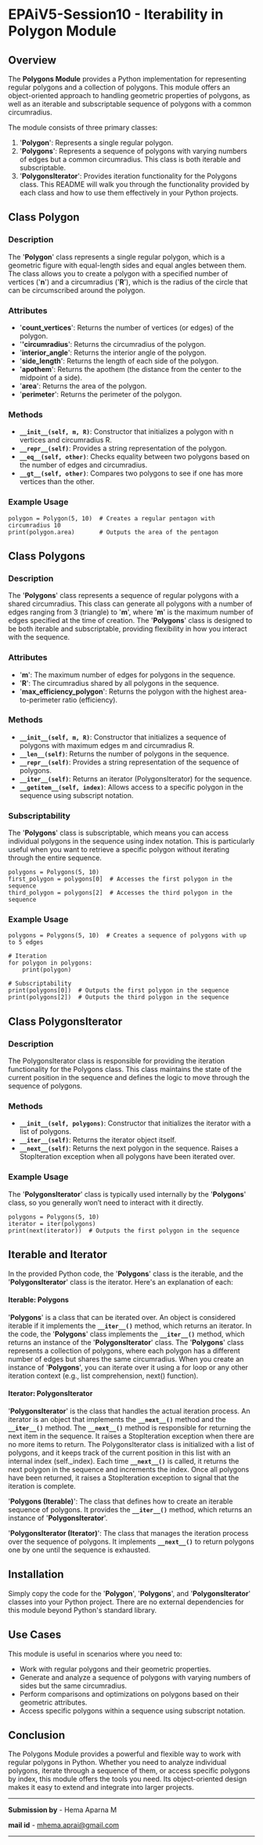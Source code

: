 # EPAiV5-Session10 - Iterability in Polygon Module

## Overview
The **Polygons Module** provides a Python implementation for representing regular polygons and a collection of polygons. This module offers an object-oriented approach to handling geometric properties of polygons, as well as an iterable and subscriptable sequence of polygons with a common circumradius.

The module consists of three primary classes:

1. '**Polygon**': Represents a single regular polygon.
2. '**Polygons**': Represents a sequence of polygons with varying numbers of edges but a common circumradius. This class is both iterable and subscriptable.
3. '**PolygonsIterator**': Provides iteration functionality for the Polygons class.
This README will walk you through the functionality provided by each class and how to use them effectively in your Python projects.

## Class Polygon
### Description
The '**Polygon**' class represents a single regular polygon, which is a geometric figure with equal-length sides and equal angles between them. The class allows you to create a polygon with a specified number of vertices ('**n**') and a circumradius ('**R**'), which is the radius of the circle that can be circumscribed around the polygon.

### Attributes

- '**count_vertices**': Returns the number of vertices (or edges) of the polygon.
- '**'circumradius**': Returns the circumradius of the polygon.
- '**interior_angle**': Returns the interior angle of the polygon.
- '**side_length**': Returns the length of each side of the polygon.
- '**apothem**': Returns the apothem (the distance from the center to the midpoint of a side).
- '**area**': Returns the area of the polygon.
- '**perimeter**': Returns the perimeter of the polygon.

### Methods

- **`__init__(self, m, R)`**: Constructor that initializes a polygon with n vertices and circumradius R.
- **`__repr__(self)`**: Provides a string representation of the polygon.
- **`__eq__(self, other)`**: Checks equality between two polygons based on the number of edges and circumradius.
- **`__gt__(self, other)`**: Compares two polygons to see if one has more vertices than the other.

### Example Usage

```
polygon = Polygon(5, 10)  # Creates a regular pentagon with circumradius 10
print(polygon.area)       # Outputs the area of the pentagon

```

## Class Polygons

### Description
The '**Polygons**' class represents a sequence of regular polygons with a shared circumradius. This class can generate all polygons with a number of edges ranging from 3 (triangle) to '**m**', where '**m**' is the maximum number of edges specified at the time of creation. The '**Polygons**' class is designed to be both iterable and subscriptable, providing flexibility in how you interact with the sequence.

### Attributes

- '**m**': The maximum number of edges for polygons in the sequence.
- '**R**': The circumradius shared by all polygons in the sequence.
- '**max_efficiency_polygon**': Returns the polygon with the highest area-to-perimeter ratio (efficiency).

### Methods

- **`__init__(self, m, R)`**: Constructor that initializes a sequence of polygons with maximum edges m and circumradius R.
- **`__len__(self)`**: Returns the number of polygons in the sequence.
- **`__repr__(self)`**: Provides a string representation of the sequence of polygons.
- **`__iter__(self)`**: Returns an iterator (PolygonsIterator) for the sequence.
- **`__getitem__(self, index)`**: Allows access to a specific polygon in the sequence using subscript notation.

### Subscriptability

The '**Polygons**' class is subscriptable, which means you can access individual polygons in the sequence using index notation. This is particularly useful when you want to retrieve a specific polygon without iterating through the entire sequence.


```
polygons = Polygons(5, 10)
first_polygon = polygons[0]  # Accesses the first polygon in the sequence
third_polygon = polygons[2]  # Accesses the third polygon in the sequence

```

### Example Usage

```
polygons = Polygons(5, 10)  # Creates a sequence of polygons with up to 5 edges

# Iteration
for polygon in polygons:
    print(polygon)

# Subscriptability
print(polygons[0])  # Outputs the first polygon in the sequence
print(polygons[2])  # Outputs the third polygon in the sequence

```

## Class PolygonsIterator

### Description

The PolygonsIterator class is responsible for providing the iteration functionality for the Polygons class. This class maintains the state of the current position in the sequence and defines the logic to move through the sequence of polygons.

### Methods

- **`__init__(self, polygons)`**: Constructor that initializes the iterator with a list of polygons.
- **`__iter__(self)`**: Returns the iterator object itself.
- **`__next__(self)`**: Returns the next polygon in the sequence. Raises a StopIteration exception when all polygons have been iterated over.

### Example Usage

The '**PolygonsIterator**' class is typically used internally by the '**Polygons**' class, so you generally won’t need to interact with it directly.


```
polygons = Polygons(5, 10)
iterator = iter(polygons)
print(next(iterator))  # Outputs the first polygon in the sequence

```

## Iterable and Iterator
In the provided Python code, the '**Polygons**' class is the iterable, and the '**PolygonsIterator**' class is the iterator. Here's an explanation of each:

#### Iterable: Polygons

'**Polygons**' is a class that can be iterated over. An object is considered iterable if it implements the **`__iter__()`** method, which returns an iterator. In the code, the '**Polygons**' class implements the **`__iter__()`** method, which returns an instance of the '**PolygonsIterator**' class. The '**Polygons**' class represents a collection of polygons, where each polygon has a different number of edges but shares the same circumradius. When you create an instance of '**Polygons**', you can iterate over it using a for loop or any other iteration context (e.g., list comprehension, next() function).

#### Iterator: PolygonsIterator

'**PolygonsIterator**' is the class that handles the actual iteration process. An iterator is an object that implements the **`__next__()`** method and the **`__iter__()`** method. The **`__next__()`** method is responsible for returning the next item in the sequence. It raises a StopIteration exception when there are no more items to return.
The PolygonsIterator class is initialized with a list of polygons, and it keeps track of the current position in this list with an internal index (self._index). Each time **`__next__()`** is called, it returns the next polygon in the sequence and increments the index. Once all polygons have been returned, it raises a StopIteration exception to signal that the iteration is complete.

'**Polygons (Iterable)**': The class that defines how to create an iterable sequence of polygons. It provides the **`__iter__()`** method, which returns an instance of '**PolygonsIterator**'.

'**PolygonsIterator (Iterator)**': The class that manages the iteration process over the sequence of polygons. It implements **`__next__()`** to return polygons one by one until the sequence is exhausted.


## Installation

Simply copy the code for the '**Polygon**', '**Polygons**', and '**PolygonsIterator**' classes into your Python project. There are no external dependencies for this module beyond Python's standard library.

## Use Cases

This module is useful in scenarios where you need to:

- Work with regular polygons and their geometric properties.
- Generate and analyze a sequence of polygons with varying numbers of sides but the same circumradius.
- Perform comparisons and optimizations on polygons based on their geometric attributes.
- Access specific polygons within a sequence using subscript notation.

## Conclusion
The Polygons Module provides a powerful and flexible way to work with regular polygons in Python. Whether you need to analyze individual polygons, iterate through a sequence of them, or access specific polygons by index, this module offers the tools you need. Its object-oriented design makes it easy to extend and integrate into larger projects.

---------------------------------------------------------------------------------------------------------------------------------------------------

**Submission by** - Hema Aparna M

**mail id** - mhema.aprai@gmail.com

---------------------------------------------------------------------------------------------------------------------------------------------------